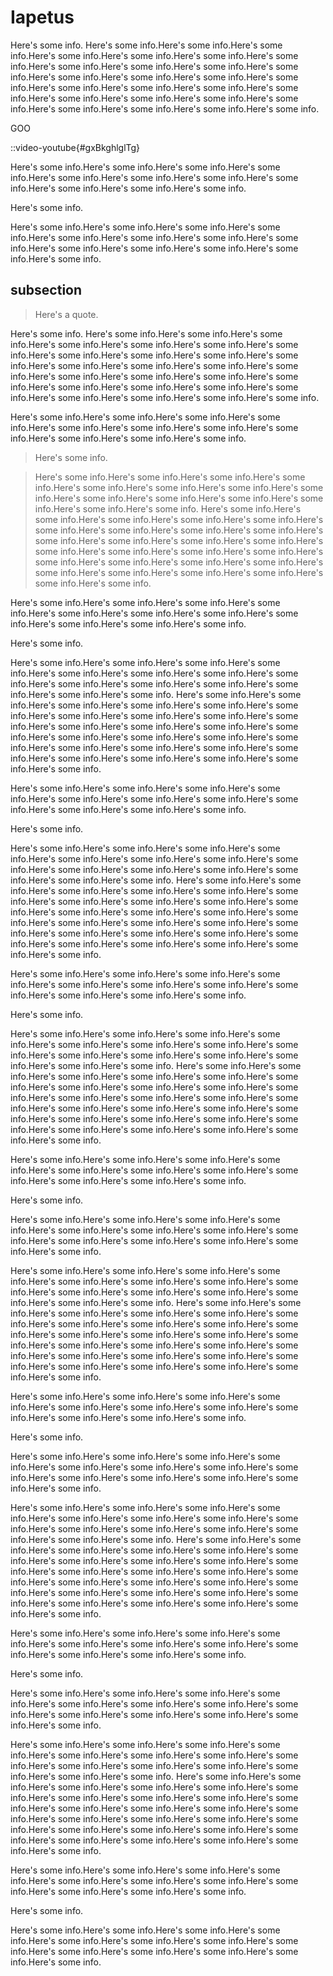 # Iapetus


Here's some info. Here's some info.Here's some info.Here's some info.Here's some info.Here's some info.Here's some info.Here's some info.Here's some info.Here's some info.Here's some info.Here's some info.Here's some info.Here's some info.Here's some info.Here's some info.Here's some info.Here's some info.Here's some info.Here's some info.Here's some info.Here's some info.Here's some info.Here's some info.Here's some info.Here's some info.Here's some info.Here's some info.

GOO

::video-youtube{#gxBkghlglTg}

Here's some info.Here's some info.Here's some info.Here's some info.Here's some info.Here's some info.Here's some info.Here's some info.Here's some info.Here's some info.Here's some info.

Here's some info.

Here's some info.Here's some info.Here's some info.Here's some info.Here's some info.Here's some info.Here's some info.Here's some info.Here's some info.Here's some info.Here's some info.Here's some info.Here's some info.

## subsection

> Here's a quote.

Here's some info. Here's some info.Here's some info.Here's some info.Here's some info.Here's some info.Here's some info.Here's some info.Here's some info.Here's some info.Here's some info.Here's some info.Here's some info.Here's some info.Here's some info.Here's some info.Here's some info.Here's some info.Here's some info.Here's some info.Here's some info.Here's some info.Here's some info.Here's some info.Here's some info.Here's some info.Here's some info.Here's some info.

Here's some info.Here's some info.Here's some info.Here's some info.Here's some info.Here's some info.Here's some info.Here's some info.Here's some info.Here's some info.Here's some info.

> Here's some info.

> Here's some info.Here's some info.Here's some info.Here's some info.Here's some info.Here's some info.Here's some info.Here's some info.Here's some info.Here's some info.Here's some info.Here's some info.Here's some info.Here's some info. Here's some info.Here's some info.Here's some info.Here's some info.Here's some info.Here's some info.Here's some info.Here's some info.Here's some info.Here's some info.Here's some info.Here's some info.Here's some info.Here's some info.Here's some info.Here's some info.Here's some info.Here's some info.Here's some info.Here's some info.Here's some info.Here's some info.Here's some info.Here's some info.Here's some info.Here's some info.Here's some info.

Here's some info.Here's some info.Here's some info.Here's some info.Here's some info.Here's some info.Here's some info.Here's some info.Here's some info.Here's some info.Here's some info.

Here's some info.

Here's some info.Here's some info.Here's some info.Here's some info.Here's some info.Here's some info.Here's some info.Here's some info.Here's some info.Here's some info.Here's some info.Here's some info.Here's some info.Here's some info. Here's some info.Here's some info.Here's some info.Here's some info.Here's some info.Here's some info.Here's some info.Here's some info.Here's some info.Here's some info.Here's some info.Here's some info.Here's some info.Here's some info.Here's some info.Here's some info.Here's some info.Here's some info.Here's some info.Here's some info.Here's some info.Here's some info.Here's some info.Here's some info.Here's some info.Here's some info.Here's some info.

Here's some info.Here's some info.Here's some info.Here's some info.Here's some info.Here's some info.Here's some info.Here's some info.Here's some info.Here's some info.Here's some info.

Here's some info.

Here's some info.Here's some info.Here's some info.Here's some info.Here's some info.Here's some info.Here's some info.Here's some info.Here's some info.Here's some info.Here's some info.Here's some info.Here's some info.Here's some info. Here's some info.Here's some info.Here's some info.Here's some info.Here's some info.Here's some info.Here's some info.Here's some info.Here's some info.Here's some info.Here's some info.Here's some info.Here's some info.Here's some info.Here's some info.Here's some info.Here's some info.Here's some info.Here's some info.Here's some info.Here's some info.Here's some info.Here's some info.Here's some info.Here's some info.Here's some info.Here's some info.

Here's some info.Here's some info.Here's some info.Here's some info.Here's some info.Here's some info.Here's some info.Here's some info.Here's some info.Here's some info.Here's some info.

Here's some info.

Here's some info.Here's some info.Here's some info.Here's some info.Here's some info.Here's some info.Here's some info.Here's some info.Here's some info.Here's some info.Here's some info.Here's some info.Here's some info.Here's some info. Here's some info.Here's some info.Here's some info.Here's some info.Here's some info.Here's some info.Here's some info.Here's some info.Here's some info.Here's some info.Here's some info.Here's some info.Here's some info.Here's some info.Here's some info.Here's some info.Here's some info.Here's some info.Here's some info.Here's some info.Here's some info.Here's some info.Here's some info.Here's some info.Here's some info.Here's some info.Here's some info.

Here's some info.Here's some info.Here's some info.Here's some info.Here's some info.Here's some info.Here's some info.Here's some info.Here's some info.Here's some info.Here's some info.

Here's some info.

Here's some info.Here's some info.Here's some info.Here's some info.Here's some info.Here's some info.Here's some info.Here's some info.Here's some info.Here's some info.Here's some info.Here's some info.Here's some info.

Here's some info.Here's some info.Here's some info.Here's some info.Here's some info.Here's some info.Here's some info.Here's some info.Here's some info.Here's some info.Here's some info.Here's some info.Here's some info.Here's some info. Here's some info.Here's some info.Here's some info.Here's some info.Here's some info.Here's some info.Here's some info.Here's some info.Here's some info.Here's some info.Here's some info.Here's some info.Here's some info.Here's some info.Here's some info.Here's some info.Here's some info.Here's some info.Here's some info.Here's some info.Here's some info.Here's some info.Here's some info.Here's some info.Here's some info.Here's some info.Here's some info.

Here's some info.Here's some info.Here's some info.Here's some info.Here's some info.Here's some info.Here's some info.Here's some info.Here's some info.Here's some info.Here's some info.

Here's some info.

Here's some info.Here's some info.Here's some info.Here's some info.Here's some info.Here's some info.Here's some info.Here's some info.Here's some info.Here's some info.Here's some info.Here's some info.Here's some info.


Here's some info.Here's some info.Here's some info.Here's some info.Here's some info.Here's some info.Here's some info.Here's some info.Here's some info.Here's some info.Here's some info.Here's some info.Here's some info.Here's some info. Here's some info.Here's some info.Here's some info.Here's some info.Here's some info.Here's some info.Here's some info.Here's some info.Here's some info.Here's some info.Here's some info.Here's some info.Here's some info.Here's some info.Here's some info.Here's some info.Here's some info.Here's some info.Here's some info.Here's some info.Here's some info.Here's some info.Here's some info.Here's some info.Here's some info.Here's some info.Here's some info.

Here's some info.Here's some info.Here's some info.Here's some info.Here's some info.Here's some info.Here's some info.Here's some info.Here's some info.Here's some info.Here's some info.

Here's some info.

Here's some info.Here's some info.Here's some info.Here's some info.Here's some info.Here's some info.Here's some info.Here's some info.Here's some info.Here's some info.Here's some info.Here's some info.Here's some info.

Here's some info.Here's some info.Here's some info.Here's some info.Here's some info.Here's some info.Here's some info.Here's some info.Here's some info.Here's some info.Here's some info.Here's some info.Here's some info.Here's some info. Here's some info.Here's some info.Here's some info.Here's some info.Here's some info.Here's some info.Here's some info.Here's some info.Here's some info.Here's some info.Here's some info.Here's some info.Here's some info.Here's some info.Here's some info.Here's some info.Here's some info.Here's some info.Here's some info.Here's some info.Here's some info.Here's some info.Here's some info.Here's some info.Here's some info.Here's some info.Here's some info.

Here's some info.Here's some info.Here's some info.Here's some info.Here's some info.Here's some info.Here's some info.Here's some info.Here's some info.Here's some info.Here's some info.

Here's some info.

Here's some info.Here's some info.Here's some info.Here's some info.Here's some info.Here's some info.Here's some info.Here's some info.Here's some info.Here's some info.Here's some info.Here's some info.Here's some info.